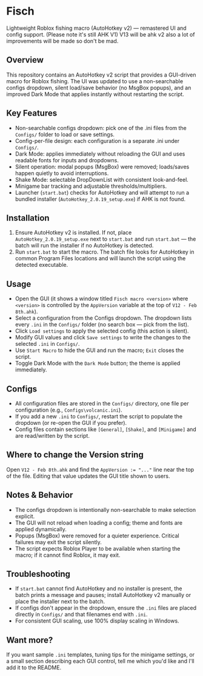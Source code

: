 # Fisch

Lightweight Roblox fishing macro (AutoHotkey v2) — remastered UI and config support. (Please note it's still AHK V1) V13 will be ahk v2 also a lot of improvements will be made so don't be mad.

## Overview

This repository contains an AutoHotkey v2 script that provides a GUI-driven macro for Roblox fishing. The UI was updated to use a non-searchable configs dropdown, silent load/save behavior (no MsgBox popups), and an improved Dark Mode that applies instantly without restarting the script.

## Key Features

- Non-searchable configs dropdown: pick one of the .ini files from the `Configs/` folder to load or save settings.
- Config-per-file design: each configuration is a separate .ini under `Configs/`.
- Dark Mode: applies immediately without reloading the GUI and uses readable fonts for inputs and dropdowns.
- Silent operation: modal popups (MsgBox) were removed; loads/saves happen quietly to avoid interruptions.
- Shake Mode: selectable DropDownList with consistent look-and-feel.
- Minigame bar tracking and adjustable thresholds/multipliers.
- Launcher (`start.bat`) checks for AutoHotkey and will attempt to run a bundled installer (`AutoHotkey_2.0.19_setup.exe`) if AHK is not found.

## Installation

1. Ensure AutoHotkey v2 is installed. If not, place `AutoHotkey_2.0.19_setup.exe` next to `start.bat` and run `start.bat` — the batch will run the installer if no AutoHotkey is detected.
2. Run `start.bat` to start the macro. The batch file looks for AutoHotkey in common Program Files locations and will launch the script using the detected executable.

## Usage

- Open the GUI (it shows a window titled `Fisch macro <version>` where `<version>` is controlled by the `AppVersion` variable at the top of `V12 - Feb 8th.ahk`).
- Select a configuration from the Configs dropdown. The dropdown lists every `.ini` in the `Configs/` folder (no search box — pick from the list).
- Click `Load settings` to apply the selected config (this action is silent).
- Modify GUI values and click `Save settings` to write the changes to the selected `.ini` in `Configs/`.
- Use `Start Macro` to hide the GUI and run the macro; `Exit` closes the script.
- Toggle Dark Mode with the `Dark Mode` button; the theme is applied immediately.

## Configs

- All configuration files are stored in the `Configs/` directory, one file per configuration (e.g., `Configs\volcanic.ini`).
- If you add a new `.ini` to `Configs/`, restart the script to populate the dropdown (or re-open the GUI if you prefer).
- Config files contain sections like `[General]`, `[Shake]`, and `[Minigame]` and are read/written by the script.

## Where to change the Version string

Open `V12 - Feb 8th.ahk` and find the `AppVersion := "..."` line near the top of the file. Editing that value updates the GUI title shown to users.

## Notes & Behavior

- The configs dropdown is intentionally non-searchable to make selection explicit.
- The GUI will not reload when loading a config; theme and fonts are applied dynamically.
- Popups (MsgBox) were removed for a quieter experience. Critical failures may exit the script silently.
- The script expects Roblox Player to be available when starting the macro; if it cannot find Roblox, it may exit.

## Troubleshooting

- If `start.bat` cannot find AutoHotkey and no installer is present, the batch prints a message and pauses; install AutoHotkey v2 manually or place the installer next to the batch.
- If configs don't appear in the dropdown, ensure the `.ini` files are placed directly in `Configs/` and that filenames end with `.ini`.
- For consistent GUI scaling, use 100% display scaling in Windows.

## Want more?

If you want sample `.ini` templates, tuning tips for the minigame settings, or a small section describing each GUI control, tell me which you'd like and I'll add it to the README.
